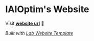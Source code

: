 
# IAIOptim's Website

Visit **[website url](#)** 🚀


_Built with [Lab Website Template](https://greene-lab.gitbook.io/lab-website-template-docs)_
